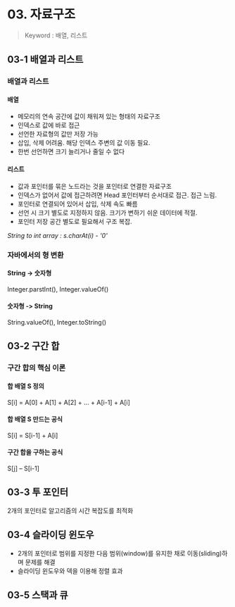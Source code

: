 # 03. 자료구조
> Keyword : 배열, 리스트


## 03-1 배열과 리스트
### 배열과 리스트
#### 배열
- 메모리의 연속 공간에 값이 채워져 있는 형태의 자료구조
- 인덱스로 값에 바로 접근
- 선언한 자료형의 값만 저장 가능
- 삽입, 삭제 어려움. 해당 인덱스 주변의 값 이동 필요.
- 한번 선언하면 크기 늘리거나 줄일 수 없다

#### 리스트
- 값과 포인터를 묶은 노드라는 것을 포인터로 연결한 자료구조
- 인덱스가 없어서 값에 접근하려면 Head 포인터부터 순서대로 접근. 접근 느림.
- 포인터로 연결되어 있어서 삽입, 삭제 속도 빠름
- 선언 시 크기 별도로 지정하지 않음. 크기가 변하기 쉬운 데이터에 적절.
- 포인터 저장 공간 별도로 필요해서 구조 복잡.

*String to int array : s.charAt(i) - '0'*

### 자바에서의 형 변환
#### String -> 숫자형
Integer.parstInt(), Integer.valueOf()
#### 숫자형 -> String
String.valueOf(), Integer.toString()

## 03-2 구간 합
### 구간 합의 핵심 이론
#### 합 배열 S 정의
S[i] = A[0] + A[1] + A[2] + ... + A[i-1] + A[i]
#### 합 배열 S 만드는 공식
S[i] = S[i-1] + A[i]
#### 구간 합을 구하는 공식
S[j] – S[i-1]

## 03-3 투 포인터
2개의 포인터로 알고리즘의 시간 복잡도를 최적화

## 03-4 슬라이딩 윈도우
- 2개의 포인터로 범위를 지정한 다음 범위(window)를 유지한 채로 이동(sliding)하며 문제를 해결
- 슬라이딩 윈도우와 덱을 이용해 정렬 효과

## 03-5 스택과 큐


